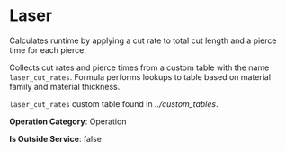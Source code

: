 # Laser
Calculates runtime by applying a cut rate to total cut length and a pierce time for each pierce.

Collects cut rates and pierce times from a custom table with the name `laser_cut_rates`.
Formula performs lookups to table based on material family and material thickness.

`laser_cut_rates` custom table found in *../custom_tables*.

**Operation Category**: Operation

**Is Outside Service**: false
